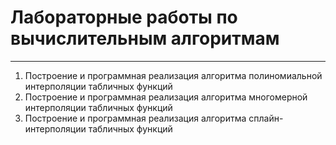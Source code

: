 # Лабораторные работы по вычислительным алгоритмам
---

1. Построение и программная реализация алгоритма полиномиальной интерполяции табличных функций
2. Построение и программная реализация алгоритма многомерной интерполяции табличных функций
3. Построение и программная реализация алгоритма сплайн-интерполяции табличных функций

